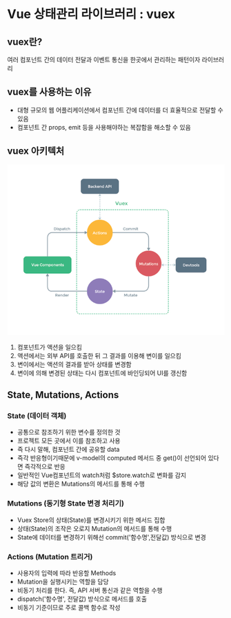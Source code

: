 # Vue 상태관리 라이브러리 : vuex

## vuex란?

여러 컴포넌트 간의 데이터 전달과 이벤트 통신을 한곳에서 관리하는 패턴이자 라이브러리

## vuex를 사용하는 이유

- 대형 규모의 웹 어플리케이션에서 컴포넌트 간에 데이터를 더 효율적으로 전달할 수 있음
- 컴포넌트 간 props, emit 등을 사용해야하는 복잡함을 해소할 수 있음

## vuex 아키텍처

![](image/vuex.png)

1. 컴포넌트가 액션을 일으킴
2. 액션에서는 외부 API를 호출한 뒤 그 결과를 이용해 변이를 일으킴
3. 변이에서는 액션의 결과를 받아 상태를 변경함
4. 변이에 의해 변경된 상태는 다시 컴포넌트에 바인딩되어 UI를 갱신함

## State, Mutations, Actions

### State (데이터 객체)

- 공통으로 참조하기 위한 변수를 정의한 것
- 프로젝트 모든 곳에서 이를 참조하고 사용
- 즉 다시 말해, 컴포넌트 간에 공유할 data
- 즉각 반응형이기때문에 v-model의 computed 메서드 중 get()이 선언되어 있다면 즉각적으로 반응
- 일반적인 Vue컴포넌트의 watch처럼 $store.watch로 변화를 감지
- 해당 값의 변환은 Mutations의 메서드를 통해 수행

### Mutations (동기형 State 변경 처리기)

- Vuex Store의 상태(State)를 변경시키기 위한 메서드 집합
- 상태(State)의 조작은 오로지 Mutation의 메서드를 통해 수행
- State에 데이터를 변경하기 위해선 commit('함수명',전달값) 방식으로 변경

### Actions (Mutation 트리거)

- 사용자의 입력에 따라 반응할 Methods
- Mutation을 실행시키는 역할을 담당
- 비동기 처리를 한다. 즉, API 서버 통신과 같은 역할을 수행
- dispatch('함수명', 전달값) 방식으로 메서드를 호출
- 비동기 기준이므로 주로 콜백 함수로 작성
